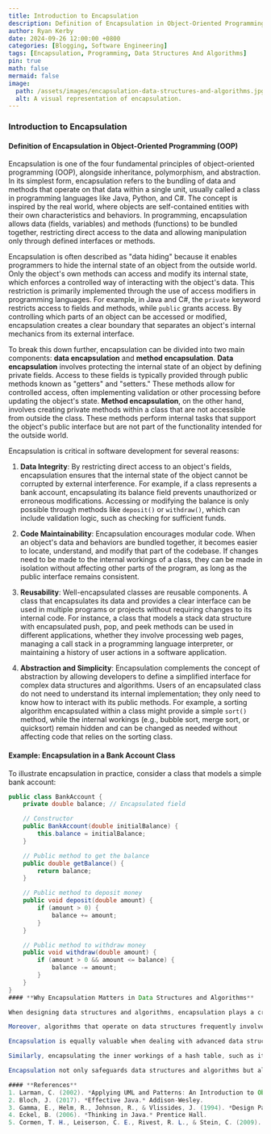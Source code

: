 ```yaml
---
title: Introduction to Encapsulation
description: Definition of Encapsulation in Object-Oriented Programming (OOP)
author: Ryan Kerby
date: 2024-09-26 12:00:00 +0800
categories: [Blogging, Software Engineering]
tags: [Encapsulation, Programming, Data Structures And Algorithms]
pin: true
math: false
mermaid: false
image:
  path: /assets/images/encapsulation-data-structures-and-algorithms.jpg
  alt: A visual representation of encapsulation.
---
```


### **Introduction to Encapsulation**

#### **Definition of Encapsulation in Object-Oriented Programming (OOP)**

Encapsulation is one of the four fundamental principles of object-oriented programming (OOP), alongside inheritance, polymorphism, and abstraction. In its simplest form, encapsulation refers to the bundling of data and methods that operate on that data within a single unit, usually called a class in programming languages like Java, Python, and C#. The concept is inspired by the real world, where objects are self-contained entities with their own characteristics and behaviors. In programming, encapsulation allows data (fields, variables) and methods (functions) to be bundled together, restricting direct access to the data and allowing manipulation only through defined interfaces or methods.

Encapsulation is often described as "data hiding" because it enables programmers to hide the internal state of an object from the outside world. Only the object's own methods can access and modify its internal state, which enforces a controlled way of interacting with the object's data. This restriction is primarily implemented through the use of access modifiers in programming languages. For example, in Java and C#, the `private` keyword restricts access to fields and methods, while `public` grants access. By controlling which parts of an object can be accessed or modified, encapsulation creates a clear boundary that separates an object's internal mechanics from its external interface.

To break this down further, encapsulation can be divided into two main components: **data encapsulation** and **method encapsulation**. **Data encapsulation** involves protecting the internal state of an object by defining private fields. Access to these fields is typically provided through public methods known as "getters" and "setters." These methods allow for controlled access, often implementing validation or other processing before updating the object's state. **Method encapsulation**, on the other hand, involves creating private methods within a class that are not accessible from outside the class. These methods perform internal tasks that support the object's public interface but are not part of the functionality intended for the outside world.

Encapsulation is critical in software development for several reasons:

1. **Data Integrity**: By restricting direct access to an object's fields, encapsulation ensures that the internal state of the object cannot be corrupted by external interference. For example, if a class represents a bank account, encapsulating its balance field prevents unauthorized or erroneous modifications. Accessing or modifying the balance is only possible through methods like `deposit()` or `withdraw()`, which can include validation logic, such as checking for sufficient funds.

2. **Code Maintainability**: Encapsulation encourages modular code. When an object's data and behaviors are bundled together, it becomes easier to locate, understand, and modify that part of the codebase. If changes need to be made to the internal workings of a class, they can be made in isolation without affecting other parts of the program, as long as the public interface remains consistent.

3. **Reusability**: Well-encapsulated classes are reusable components. A class that encapsulates its data and provides a clear interface can be used in multiple programs or projects without requiring changes to its internal code. For instance, a class that models a stack data structure with encapsulated push, pop, and peek methods can be used in different applications, whether they involve processing web pages, managing a call stack in a programming language interpreter, or maintaining a history of user actions in a software application.

4. **Abstraction and Simplicity**: Encapsulation complements the concept of abstraction by allowing developers to define a simplified interface for complex data structures and algorithms. Users of an encapsulated class do not need to understand its internal implementation; they only need to know how to interact with its public methods. For example, a sorting algorithm encapsulated within a class might provide a simple `sort()` method, while the internal workings (e.g., bubble sort, merge sort, or quicksort) remain hidden and can be changed as needed without affecting code that relies on the sorting class.

#### **Example: Encapsulation in a Bank Account Class**

To illustrate encapsulation in practice, consider a class that models a simple bank account:

```java
public class BankAccount {
    private double balance; // Encapsulated field

    // Constructor
    public BankAccount(double initialBalance) {
        this.balance = initialBalance;
    }

    // Public method to get the balance
    public double getBalance() {
        return balance;
    }

    // Public method to deposit money
    public void deposit(double amount) {
        if (amount > 0) {
            balance += amount;
        }
    }

    // Public method to withdraw money
    public void withdraw(double amount) {
        if (amount > 0 && amount <= balance) {
            balance -= amount;
        }
    }
}
#### **Why Encapsulation Matters in Data Structures and Algorithms**

When designing data structures and algorithms, encapsulation plays a crucial role in managing complexity. Data structures, such as arrays, linked lists, stacks, queues, and trees, often have intricate internal details that define their behavior. For example, a binary search tree requires a careful arrangement of nodes to maintain its properties, allowing efficient searching, insertion, and deletion of elements. Encapsulating the internal nodes and operations of the tree ensures that external code cannot inadvertently violate these properties, which would compromise the integrity of the data structure.

Moreover, algorithms that operate on data structures frequently involve complex operations that need to be encapsulated. A sorting algorithm might include various internal procedures, such as partitioning an array, merging subarrays, or swapping elements. Encapsulation allows these internal procedures to be implemented as private methods within a class, simplifying the external interface and making the algorithm easier to use and maintain.

Encapsulation is equally valuable when dealing with advanced data structures like graphs and hash tables. For instance, a graph data structure might encapsulate its nodes and edges in a way that ensures the graph's consistency. Public methods for adding and removing nodes and edges enforce rules that prevent the creation of invalid graph states, such as self-loops or disconnected components (if the graph is meant to be connected). This encapsulated approach allows users to interact with the graph at a high level without needing to manage its low-level details.

Similarly, encapsulating the inner workings of a hash table, such as its array of buckets and hashing function, ensures that external code cannot interfere with its internal collision-handling mechanisms. The public methods of the hash table (e.g., `put()`, `get()`, `remove()`) provide a controlled interface for interacting with the data structure while hiding its complexity.

Encapsulation not only safeguards data structures and algorithms but also encourages the development of flexible and reusable components. By adhering to encapsulation principles, developers can design classes that are easy to modify, test, and extend. Encapsulation also sets the stage for applying other OOP principles, such as inheritance and polymorphism, which further enhance the design of data structures and algorithms.

#### **References**
1. Larman, C. (2002). *Applying UML and Patterns: An Introduction to Object-Oriented Analysis and Design and Iterative Development.* Prentice Hall.
2. Bloch, J. (2017). *Effective Java.* Addison-Wesley.
3. Gamma, E., Helm, R., Johnson, R., & Vlissides, J. (1994). *Design Patterns: Elements of Reusable Object-Oriented Software.* Addison-Wesley.
4. Eckel, B. (2006). *Thinking in Java.* Prentice Hall.
5. Cormen, T. H., Leiserson, C. E., Rivest, R. L., & Stein, C. (2009). *Introduction to Algorithms.* MIT Press.
